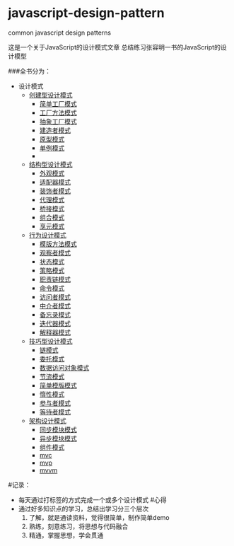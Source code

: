 # javascript-design-pattern
common javascript design patterns 

这是一个关于JavaScript的设计模式文章
总结练习张容明一书的JavaScript的设计模型

###全书分为：
- 设计模式
  - [创建型设计模式](/part1/README.md)
    - [简单工厂模式](/part1/simple_factory.md)
    - [工厂方法模式](/par1/factory_function.md)
    - [抽象工厂模式](/par1/abstract_factory.md)
    - [建造者模式](/par1/builder_pattern.md)
    - [原型模式](/par1/prototype_pattern.md)
    - [单例模式](/par1/singleton_pattern.md)
    -
  - [结构型设计模式](/part2/README.md)
    - [外观模式](/part2/facede.md)
    - [适配器模式](/part2/adapter.md) 
    - [装饰者模式](/part2/decorator.md) 
    - [代理模式](/part2/proxy.md)
    - [桥接模式](/part2/adapter.md)
    - [组合模式](/part2/composite.md)
    - [享元模式](/part2/flyweight)
  - [行为设计模式]()
    - [模版方法模式](/part3/templete.md)
    - [观察者模式](/part3/Observer.md)
    - [状态模式](/part3/state.md)
    - [策略模式](/part3/strategy.ms)
    - [职责链模式](/part3/chain_of_responsibility.md)
    - [命令模式](/part3/command.md)
    - [访问者模式](/part3/vistor.md)
    - [中介者模式](/part3/mediator.md)
    - [备忘录模式](/part3/memento.md)
    - [迭代器模式](/part3/iterator.md)
    - [解释器模式](/part3/interpreter.md)
  - [技巧型设计模式]()
    - [链模式]()
    - [委托模式]()
    - [数据访问对象模式]()
    - [节流模式]()
    - [简单模版模式]()
    - [惰性模式]()
    - [参与者模式]()
    - [等待者模式]()
  - [架构设计模式]()
    - [同步模块模式]()
    - [异步模块模式]()
    - [组件模式]()
    - [mvc]()
    - [mvp]()
    - [mvvm]()

#记录： 
- 每天通过打标签的方式完成一个或多个设计模式
#心得
- 通过好多知识点的学习，总结出学习分三个层次
  1. 了解，就是通读资料，觉得很简单，制作简单demo
  2. 熟练，刻意练习，将思想与代码融合
  3. 精通，掌握思想，学会贯通
  